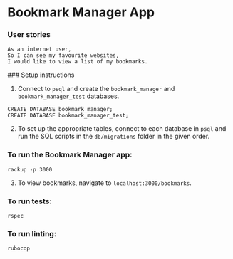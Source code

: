 # Bookmark Manager App

### User stories

```
As an internet user,
So I can see my favourite websites,
I would like to view a list of my bookmarks.
```

### Setup instructions

1. Connect to `psql` and create the `bookmark_manager` and `bookmark_manager_test` databases.

```
CREATE DATABASE bookmark_manager;
CREATE DATABASE bookmark_manager_test;
```

2. To set up the appropriate tables, connect to each database in `psql` and run the SQL scripts in the `db/migrations` folder in the given order.

### To run the Bookmark Manager app:

 ```
 rackup -p 3000
 ```
 
3. To view bookmarks, navigate to `localhost:3000/bookmarks`.
 
 ### To run tests:
 
 ```
 rspec
 ```
 
 ### To run linting:
 
 ```
 rubocop
 ```
